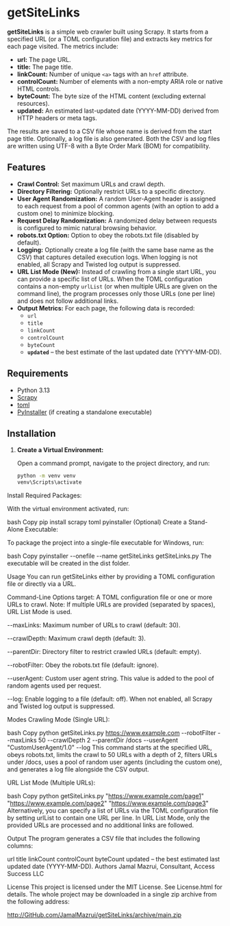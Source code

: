 ﻿# getSiteLinks

**getSiteLinks** is a simple web crawler built using Scrapy. It starts from a specified URL (or a TOML configuration file) and extracts key metrics for each page visited. The metrics include:

- **url:** The page URL.
- **title:** The page title.
- **linkCount:** Number of unique `<a>` tags with an `href` attribute.
- **controlCount:** Number of elements with a non-empty ARIA role or native HTML controls.
- **byteCount:** The byte size of the HTML content (excluding external resources).
- **updated:** An estimated last-updated date (YYYY-MM-DD) derived from HTTP headers or meta tags.

The results are saved to a CSV file whose name is derived from the start page title. Optionally, a log file is also generated. Both the CSV and log files are written using UTF-8 with a Byte Order Mark (BOM) for compatibility.

## Features

- **Crawl Control:** Set maximum URLs and crawl depth.
- **Directory Filtering:** Optionally restrict URLs to a specific directory.
- **User Agent Randomization:** A random User-Agent header is assigned to each request from a pool of common agents (with an option to add a custom one) to minimize blocking.
- **Request Delay Randomization:** A randomized delay between requests is configured to mimic natural browsing behavior.
- **robots.txt Option:** Option to obey the robots.txt file (disabled by default).
- **Logging:** Optionally create a log file (with the same base name as the CSV) that captures detailed execution logs. When logging is not enabled, all Scrapy and Twisted log output is suppressed.
- **URL List Mode (New):** Instead of crawling from a single start URL, you can provide a specific list of URLs. When the TOML configuration contains a non-empty `urlList` (or when multiple URLs are given on the command line), the program processes only those URLs (one per line) and does not follow additional links.
- **Output Metrics:** For each page, the following data is recorded:
  - `url`
  - `title`
  - `linkCount`
  - `controlCount`
  - `byteCount`
  - **`updated`** – the best estimate of the last updated date (YYYY-MM-DD).

## Requirements

- Python 3.13
- [Scrapy](https://scrapy.org/)
- [toml](https://pypi.org/project/toml/)
- [PyInstaller](https://www.pyinstaller.org/) (if creating a standalone executable)

## Installation

1. **Create a Virtual Environment:**

   Open a command prompt, navigate to the project directory, and run:
   ```bash
   python -m venv venv
   venv\Scripts\activate
Install Required Packages:

With the virtual environment activated, run:

bash
Copy
pip install scrapy toml pyinstaller
(Optional) Create a Stand-Alone Executable:

To package the project into a single-file executable for Windows, run:

bash
Copy
pyinstaller --onefile --name getSiteLinks getSiteLinks.py
The executable will be created in the dist folder.

Usage
You can run getSiteLinks either by providing a TOML configuration file or directly via a URL.

Command-Line Options
target:
A TOML configuration file or one or more URLs to crawl.
Note: If multiple URLs are provided (separated by spaces), URL List Mode is used.

--maxLinks:
Maximum number of URLs to crawl (default: 30).

--crawlDepth:
Maximum crawl depth (default: 3).

--parentDir:
Directory filter to restrict crawled URLs (default: empty).

--robotFilter:
Obey the robots.txt file (default: ignore).

--userAgent:
Custom user agent string. This value is added to the pool of random agents used per request.

--log:
Enable logging to a file (default: off). When not enabled, all Scrapy and Twisted log output is suppressed.

Modes
Crawling Mode (Single URL):

bash
Copy
python getSiteLinks.py https://www.example.com --robotFilter --maxLinks 50 --crawlDepth 2 --parentDir /docs --userAgent "CustomUserAgent/1.0" --log
This command starts at the specified URL, obeys robots.txt, limits the crawl to 50 URLs with a depth of 2, filters URLs under /docs, uses a pool of random user agents (including the custom one), and generates a log file alongside the CSV output.

URL List Mode (Multiple URLs):

bash
Copy
python getSiteLinks.py "https://www.example.com/page1" "https://www.example.com/page2" "https://www.example.com/page3"
Alternatively, you can specify a list of URLs via the TOML configuration file by setting urlList to contain one URL per line. In URL List Mode, only the provided URLs are processed and no additional links are followed.

Output
The program generates a CSV file that includes the following columns:

url
title
linkCount
controlCount
byteCount
updated – the best estimated last updated date (YYYY-MM-DD).
Authors
Jamal Mazrui, Consultant, Access Success LLC

License
This project is licensed under the MIT License. See License.html for details. The whole project may be downloaded in a single zip archive from the following address:

<http://GitHub.com/JamalMazrui/getSiteLinks/archive/main.zip>

